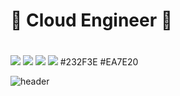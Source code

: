 ## <h1>🌱 Cloud Engineer 🔭 <h1>
  <img src="https://img.shields.io/badge/Linux-FCC624?style=flat-square&logo=Linux&logoColor=000000"/> <img src="https://img.shields.io/badge/OpenVPN-EA7E20?style=flat-square&logo=OpenVPN&logoColor=000000"/> <img src="https://img.shields.io/badge/Grafana-F46800?style=flat-square&logo=Grafana&logoColor=000000"/> <img src="https://img.shields.io/badge/AWS-232F3E?style=flat-square&logo=Amazon AWS&logoColor=ff7f00"/> 
#232F3E #EA7E20
<!--
**Dawon2/Dawon2** is a ✨ _special_ ✨ repository because its `README.md` (this file) appears on your GitHub profile.

Here are some ideas to get you started:

- 🔭 I’m currently working on ...
- 🌱 I’m currently learning ...
- 👯 I’m looking to collaborate on ...
- 🤔 I’m looking for help with ...
- 💬 Ask me about ...
- 📫 How to reach me: ...
- 😄 Pronouns: ...
- ⚡ Fun fact: ...
-->

![header](https://capsule-render.vercel.app/api?type=waving&color=gradient&height=250&section=header&text=Dawon%20GitHub👋&animation=fadeIn&fontSize=80&fontColor=auto)

